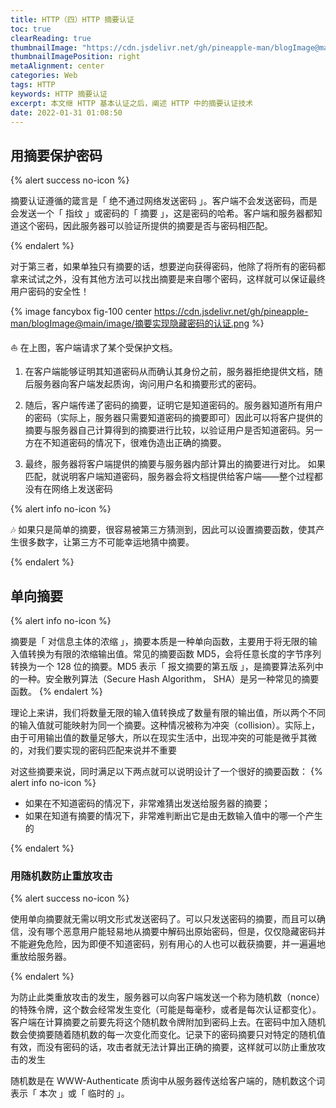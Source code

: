 ```yaml
---
title: HTTP（四）HTTP 摘要认证
toc: true
clearReading: true
thumbnailImage: "https://cdn.jsdelivr.net/gh/pineapple-man/blogImage@main/image/http权威指南.jpg"
thumbnailImagePosition: right
metaAlignment: center
categories: Web
tags: HTTP
keywords: HTTP 摘要认证
excerpt: 本文继 HTTP 基本认证之后，阐述 HTTP 中的摘要认证技术
date: 2022-01-31 01:08:50
---
```


<!-- toc -->

## 用摘要保护密码

{% alert success no-icon %}

摘要认证遵循的箴言是「 绝不通过网络发送密码 」。客户端不会发送密码，而是会发送一个「 指纹 」或密码的「 摘要 」，这是密码的哈希。客户端和服务器都知道这个密码，因此服务器可以验证所提供的摘要是否与密码相匹配。

{% endalert %}

对于第三者，如果单独只有摘要的话，想要逆向获得密码，他除了将所有的密码都拿来试试之外，没有其他方法可以找出摘要是来自哪个密码，这样就可以保证最终用户密码的安全性！

{% image fancybox fig-100  center https://cdn.jsdelivr.net/gh/pineapple-man/blogImage@main/image/摘要实现隐藏密码的认证.png %}

:boat: 在上图，客户端请求了某个受保护文档。

1. 在客户端能够证明其知道密码从而确认其身份之前，服务器拒绝提供文档，随后服务器向客户端发起质询，询问用户名和摘要形式的密码。

2. 随后，客户端传递了密码的摘要，证明它是知道密码的。服务器知道所有用户的密码（实际上，服务器只需要知道密码的摘要即可）因此可以将客户提供的摘要与服务器自己计算得到的摘要进行比较，以验证用户是否知道密码。另一方在不知道密码的情况下，很难伪造出正确的摘要。

3. 最终，服务器将客户端提供的摘要与服务器内部计算出的摘要进行对比。 如果匹配，就说明客户端知道密码，服务器会将文档提供给客户端——整个过程都没有在网络上发送密码

{% alert info no-icon %}

:notes: 如果只是简单的摘要，很容易被第三方猜测到，因此可以设置摘要函数，使其产生很多数字，让第三方不可能幸运地猜中摘要。

{% endalert %}

## 单向摘要

{% alert info no-icon %}

摘要是「 对信息主体的浓缩 」，摘要本质是一种单向函数，主要用于将无限的输入值转换为有限的浓缩输出值。常见的摘要函数 MD5，会将任意长度的字节序列转换为一个 128 位的摘要。MD5 表示「 报文摘要的第五版 」，是摘要算法系列中的一种。安全散列算法（Secure Hash Algorithm， SHA）是另一种常见的摘要函数。
{% endalert %}

理论上来讲，我们将数量无限的输入值转换成了数量有限的输出值，所以两个不同的输入值就可能映射为同一个摘要。这种情况被称为冲突（collision）。实际上，由于可用输出值的数量足够大，所以在现实生活中，出现冲突的可能是微乎其微的，对我们要实现的密码匹配来说并不重要

对这些摘要来说，同时满足以下两点就可以说明设计了一个很好的摘要函数：
{% alert info no-icon %}

- 如果在不知道密码的情况下，非常难猜出发送给服务器的摘要；
- 如果在知道有摘要的情况下，非常难判断出它是由无数输入值中的哪一个产生的

{% endalert %}

### 用随机数防止重放攻击

{% alert success no-icon %}

使用单向摘要就无需以明文形式发送密码了。可以只发送密码的摘要，而且可以确信，没有哪个恶意用户能轻易地从摘要中解码出原始密码，但是，仅仅隐藏密码并不能避免危险，因为即便不知道密码，别有用心的人也可以截获摘要，并一遍遍地重放给服务器。

{% endalert %}

为防止此类重放攻击的发生，服务器可以向客户端发送一个称为随机数（nonce）的特殊令牌，这个数会经常发生变化（可能是每毫秒，或者是每次认证都变化）。客户端在计算摘要之前要先将这个随机数令牌附加到密码上去。在密码中加入随机数会使摘要随着随机数的每一次变化而变化。记录下的密码摘要只对特定的随机值有效，而没有密码的话，攻击者就无法计算出正确的摘要，这样就可以防止重放攻击的发生

随机数是在 WWW-Authenticate 质询中从服务器传送给客户端的，随机数这个词表示「 本次 」或「 临时的 」。
